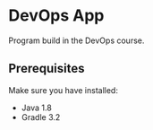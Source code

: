 # DevOps App

Program build in the DevOps course.

## Prerequisites
Make sure you have installed:
* Java 1.8
* Gradle 3.2